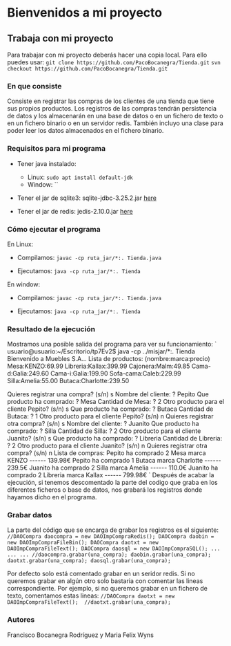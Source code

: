 Bienvenidos a mi proyecto
=========================

## Trabaja con mi proyecto
 Para trabajar con mi proyecto deberás hacer una copia local. Para ello puedes usar:
 `git clone https://github.com/PacoBocanegra/Tienda.git`
 `svn checkout https://github.com/PacoBocanegra/Tienda.git` 

### En que consiste
Consiste en registrar las compras de los clientes de una tienda que tiene sus propios productos. Los registros de las compras tendrán persistencia de datos y los almacenarán en una base de datos o en un fichero de texto o en un fichero binario o en un servidor redis. También incluyo una clase para poder leer los datos almacenados en el fichero binario.


### Requisitos para mi programa
- Tener java instalado:
  - Linux:
      `sudo apt install default-jdk`
  - Window:
      ``

- Tener el jar de sqlite3:
sqlite-jdbc-3.25.2.jar [here](http://central.maven.org/maven2/org/xerial/sqlite-jdbc/3.25.2/sqlite-jdbc-3.25.2.jar)

- Tener el jar de redis:
jedis-2.10.0.jar [here](http://central.maven.org/maven2/redis/clients/jedis/2.10.0/jedis-2.10.0.jar)


### Cómo ejecutar el programa
En Linux:
- Compilamos:
`javac -cp ruta_jar/*:. Tienda.java`

- Ejecutamos:
`java -cp ruta_jar/*:. Tienda`

En window:
- Compilamos:
`javac -cp ruta_jar/*:. Tienda.java`

- Ejecutamos:
`java -cp ruta_jar/*:. Tienda`

### Resultado de la ejecución
Mostramos una posible salida del programa para ver su funcionamiento:
` usuario@usuario:~/Escritorio/tp7Ev2$ java -cp ../misjar/*:. Tienda
Bienvenido a Muebles S.A...
Lista de productos: (nombre:marca:precio)
Mesa:KENZO:69.99
Libreria:Kallax:399.99
Cajonera:Malm:49.85
Cama-d:Galia:249.60
Cama-i:Galia:199.90
Sofa-cama:Caleb:229.99
Silla:Amelia:55.00
Butaca:Charlotte:239.50


Quieres registrar una compra? (s/n)
s
Nombre del cliente: ? 
Pepito
Que producto ha comprado: ? 
Mesa
Cantidad de Mesa: ? 
2
Otro producto para el cliente Pepito? (s/n)
s
Que producto ha comprado: ? 
Butaca
Cantidad de Butaca: ? 
1
Otro producto para el cliente Pepito? (s/n)
n
Quieres registrar otra compra? (s/n)
s
Nombre del cliente: ? 
Juanito
Que producto ha comprado: ? 
Silla
Cantidad de Silla: ? 
2
Otro producto para el cliente Juanito? (s/n)
s
Que producto ha comprado: ? 
Libreria 
Cantidad de Libreria: ? 
2
Otro producto para el cliente Juanito? (s/n)
n
Quieres registrar otra compra? (s/n)
n
Lista de compras:
Pepito ha comprado 2 Mesa marca KENZO ------ 139.98€
Pepito ha comprado 1 Butaca marca Charlotte ------ 239.5€
Juanito ha comprado 2 Silla marca Amelia ------ 110.0€
Juanito ha comprado 2 Libreria marca Kallax ------ 799.98€
`
Después de acabar la ejecución, si tenemos descomentado la parte del codigo que graba en los diferentes ficheros o base de datos, nos grabará los registros donde hayamos dicho en el programa.

### Grabar datos

La parte del código que se encarga de grabar los registros es el siguiente:
` //DAOCompra daocompra = new DAOImpCompraRedis();
  DAOCompra daobin = new DAOImpCompraFileBin();
  DAOCompra daotxt = new DAOImpCompraFileText();
  DAOCompra daosql = new DAOImpCompraSQL();
  ...
  ...
  ...
  //daocompra.grabar(una_compra);
  daobin.grabar(una_compra); 
  daotxt.grabar(una_compra);
  daosql.grabar(una_compra); `

Por defecto solo está comentado grabar en un seridor redis. Si no queremos grabar en algún otro solo bastaria con comentar las lineas correspondiente. Por ejemplo, si no queremos grabar en un fichero de texto, comentamos estas lineas:
`
//DAOCompra daotxt = new DAOImpCompraFileText(); 
//daotxt.grabar(una_compra);
`

### Autores 
Francisco Bocanegra Rodríguez y Maria Felix Wyns
